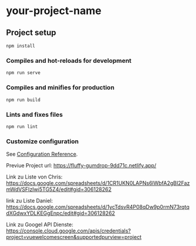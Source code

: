 # your-project-name

## Project setup
```
npm install
```

### Compiles and hot-reloads for development
```
npm run serve
```

### Compiles and minifies for production
```
npm run build
```

### Lints and fixes files
```
npm run lint
```

### Customize configuration
See [Configuration Reference](https://cli.vuejs.org/config/).

Previue Project url:
https://fluffy-gumdrop-9dd71c.netlify.app/

Link zu Liste von Chris:
https://docs.google.com/spreadsheets/d/1CR1UKN0LAPNs6lWbfA2gBI2FazmWdVSFIzIwi5TG5Z4/edit#gid=306128262

link zu Liste Daniel:
https://docs.google.com/spreadsheets/d/1ycTdsvR4P08qDw9p0rmN73rqtqdXGdwxYDLKEGgEnpc/edit#gid=306128262

Link zu Googel API Dienste:
https://console.cloud.google.com/apis/credentials?project=vuewelcomescreen&supportedpurview=project

